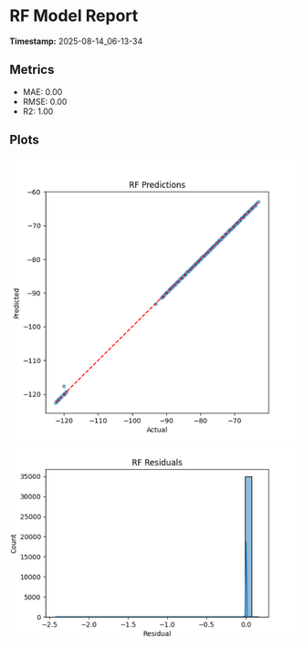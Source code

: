 # RF Model Report

**Timestamp:** 2025-08-14_06-13-34

## Metrics
- MAE: 0.00
- RMSE: 0.00
- R2: 1.00

## Plots
![Predictions](results/figures/rf_predictions.png)
![Residuals](results/figures/rf_residuals.png)

